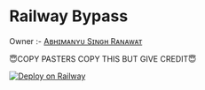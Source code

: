 # Railway Bypass

Owner :- [Aʙʜɪᴍᴀɴʏᴜ Sɪɴɢʜ Rᴀɴᴀᴡᴀᴛ](https://t.me/VeNom_HaiN_HuM)

😇COPY PASTERS COPY THIS BUT GIVE CREDIT😇

[![Deploy on Railway](https://railway.app/button.svg)](https://railway.app/new/template/5-iIr_?referralCode=dg7-xl)
